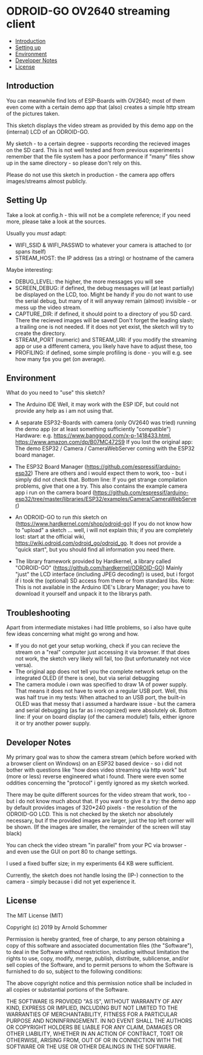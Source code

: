 # ODROID-GO OV2640 streaming client

[tocstart]: # (toc start)

  * [Introduction](#introduction)
  * [Setting up](#setting-up)
  * [Environment](#environment)
  * [Developer Notes](#dev-notes)
  * [License](#license)

[tocend]: # (toc end)

## Introduction

You can meanwhile find lots of ESP-Boards with OV2640; most of them even come with a certain demo app that (also) creates a simple http stream of the pictures taken.

This sketch displays the video stream as provided by this demo app on the (internal) LCD of an ODROID-GO.

My sketch - to a certain degree - supports recording the recieved images on the SD card. This is not well tested and from previous experiments i remember that the file system has a poor performance if "many" files show up in the same directory - so please don't rely on this.

Please do not use this sketch in production - the camera app offers images/streams almost publicly.

## Setting Up

Take a look at config.h - this will not be a complete reference; if you need more, please take a look at the sources.

Usually you *must* adapt:
* WIFI_SSID & WIFI_PASSWD to whatever your camera is attached to (or spans itself)
* STREAM_HOST: the IP address (as a string) or hostname of the camera

Maybe interesting:
* DEBUG_LEVEL: the higher, the more messages you will see
* SCREEN_DEBUG: if defined, the debug messages will (at least partially) be displayed on the LCD, too.
  Might be handy if you do not want to use the serial debug, but many of it will anyway remain (almost) invisible - or mess up the video stream.
* CAPTURE_DIR: if defined, it should point to a directory of you SD card. There the recieved images will be saved!
  Don't forget the leading slash; a trailing one is not needed. If it does not yet exist, the sketch will try to create the directory.
* STREAM_PORT (numeric) and STREAM_URI: if you modify the streaming app or use a different camera, you likely have have to adjust these, too
* PROFILING: if defined, some simple profiling is done - you will e.g. see how many fps you get (on average).

## Environment

What do you need to "use" this sketch?

* The Arduino IDE
  Well, it may work with the ESP IDF, but could not provide any help as i am not using that.

* A separate ESP32-Boards with camera (only OV2640 was tried) running the demo app (or at least something sufficiently "compatible")
  Hardware: e.g. https://www.banggood.com/x-p-1418433.html, https://www.amazon.com/dp/B07MC472S9
  If you lost the original app: The demo ESP32 / Camera / CameraWebServer coming with the ESP32 board manager.

* The ESP32 Board Manager (https://github.com/espressif/arduino-esp32)
  There are others and i would expect them to work, too - but i simply did not check that. 
  Bottom line: If you get strange compilation problems, give that one a try.
  This also contains the example camera app i run on the camera board (https://github.com/espressif/arduino-esp32/tree/master/libraries/ESP32/examples/Camera/CameraWebServer)
  
* An ODROID-GO to run *this* sketch on (https://www.hardkernel.com/shop/odroid-go)
  If you do not know how to "upload" a sketch ... well, i will not explain this; if you are completely lost: start at the official wiki, https://wiki.odroid.com/odroid_go/odroid_go. It does not provide a "quick start", but you should find all information you need there.

* The library framework provided by Hardkernel, a library called "ODROID-GO" (https://github.com/hardkernel/ODROID-GO)
  Mainly "just" the LCD interface (including JPEG decoding!) is used, but i forgot if i took the (optional) SD access from there or from standard libs.
  Note: This is not available in the Arduino IDE's Library Manager; you have to download it yourself and unpack it to the librarys path.

## Troubleshooting
Apart from intermediate mistakes i had little problems, so i also have quite few ideas concerning what might go wrong and how.

* If you do not get your setup working, check if you can recieve the stream on a "real" computer just accessing it via browser. If that does not work, the sketch very likely will fail, too (but unfortunately not vice versa). 
* The original app does not tell you the complete network setup on the integrated OLED (if there is one), but via serial debugging
* The camera module i own was specified to draw 1A of power supply. That means it does not have to work on a regular USB port.
  Well, this was half true in my tests: When attached to an USB port, the built-in OLED was that messy that i assumed a hardware issue - but the camera and serial debugging (as far as i recognized) were absolutely ok. Bottom line: if your on board display (of the camera module!) fails, either ignore it or try another power supply.

## Developer Notes

My primary goal was to show the camera stream (which before worked with a browser client on Windows) on an ESP32 based device - so i did not bother with questions like "how does video streaming via http work" but (more or less) reverse engineered what i found. There were even some oddities concerning the "protocol" i gently ignored as my sketch worked.

There may be quite different sources for the video stream that work, too - but i do not know much about that. If you want to give it a try: the demo app by default provides images of 320*240 pixels - the resolution of the ODROID-GO LCD. This is not checked by the sketch nor absolutely necessary, but if the provided images are larger, just the top left corner will be shown. (If the images are smaller, the remainder of the screen will stay black)

You can check the video stream "in parallel" from your PC via browser - and even use the GUI on port 80 to change settings.

I used a fixed buffer size; in my experiments 64 KB were sufficient.

Currently, the sketch does not handle losing the (IP-) connection to the camera - simply because i did not yet experience it.

## License

The MIT License (MIT)

Copyright (c) 2019 by Arnold Schommer

Permission is hereby granted, free of charge, to any person obtaining a copy
of this software and associated documentation files (the "Software"), to deal
in the Software without restriction, including without limitation the rights
to use, copy, modify, merge, publish, distribute, sublicense, and/or sell
copies of the Software, and to permit persons to whom the Software is
furnished to do so, subject to the following conditions:

The above copyright notice and this permission notice shall be included in all
copies or substantial portions of the Software.

THE SOFTWARE IS PROVIDED "AS IS", WITHOUT WARRANTY OF ANY KIND, EXPRESS OR
IMPLIED, INCLUDING BUT NOT LIMITED TO THE WARRANTIES OF MERCHANTABILITY,
FITNESS FOR A PARTICULAR PURPOSE AND NONINFRINGEMENT. IN NO EVENT SHALL THE
AUTHORS OR COPYRIGHT HOLDERS BE LIABLE FOR ANY CLAIM, DAMAGES OR OTHER
LIABILITY, WHETHER IN AN ACTION OF CONTRACT, TORT OR OTHERWISE, ARISING FROM,
OUT OF OR IN CONNECTION WITH THE SOFTWARE OR THE USE OR OTHER DEALINGS IN THE
SOFTWARE.
